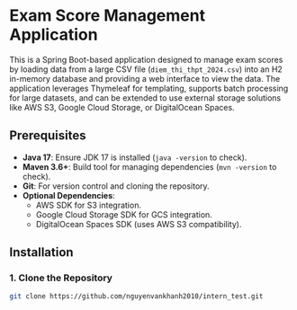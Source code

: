# Exam Score Management Application

This is a Spring Boot-based application designed to manage exam scores by loading data from a large CSV file (`diem_thi_thpt_2024.csv`) into an H2 in-memory database and providing a web interface to view the data. The application leverages Thymeleaf for templating, supports batch processing for large datasets, and can be extended to use external storage solutions like AWS S3, Google Cloud Storage, or DigitalOcean Spaces.

## Prerequisites
- **Java 17**: Ensure JDK 17 is installed (`java -version` to check).
- **Maven 3.6+**: Build tool for managing dependencies (`mvn -version` to check).
- **Git**: For version control and cloning the repository.
- **Optional Dependencies**:
  - AWS SDK for S3 integration.
  - Google Cloud Storage SDK for GCS integration.
  - DigitalOcean Spaces SDK (uses AWS S3 compatibility).

## Installation

### 1. Clone the Repository
```bash
git clone https://github.com/nguyenvankhanh2010/intern_test.git
